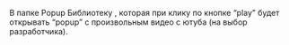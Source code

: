 В папке Popup Библиотеку , которая при клику по кнопке “play” будет открывать “popup” с произвольным видео с ютуба (на выбор разработчика). 
